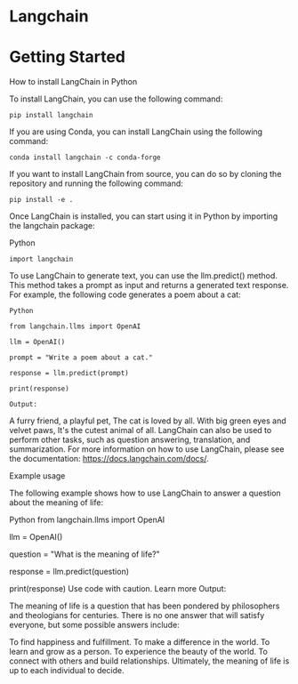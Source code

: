 # Langchain
# Getting Started


How to install LangChain in Python

To install LangChain, you can use the following command:

`pip install langchain`


If you are using Conda, you can install LangChain using the following command:

`conda install langchain -c conda-forge`

If you want to install LangChain from source, you can do so by cloning the repository and running the following command:

`pip install -e .`

Once LangChain is installed, you can start using it in Python by importing the langchain package:

Python

`import langchain`

To use LangChain to generate text, you can use the llm.predict() method. This method takes a prompt as input and returns a generated text response. For example, the following code generates a poem about a cat:

`Python`

`from langchain.llms import OpenAI`

`llm = OpenAI()`

`prompt = "Write a poem about a cat."`

`response = llm.predict(prompt)`

`print(response)`

`Output:`

A furry friend, a playful pet,
The cat is loved by all.
With big green eyes and velvet paws,
It's the cutest animal of all.
LangChain can also be used to perform other tasks, such as question answering, translation, and summarization. For more information on how to use LangChain, please see the documentation: https://docs.langchain.com/docs/.

Example usage

The following example shows how to use LangChain to answer a question about the meaning of life:

Python
from langchain.llms import OpenAI

llm = OpenAI()

question = "What is the meaning of life?"

response = llm.predict(question)

print(response)
Use code with caution. Learn more
Output:

The meaning of life is a question that has been pondered by philosophers and theologians for centuries. There is no one answer that will satisfy everyone, but some possible answers include:

To find happiness and fulfillment.
To make a difference in the world.
To learn and grow as a person.
To experience the beauty of the world.
To connect with others and build relationships.
Ultimately, the meaning of life is up to each individual to decide.

